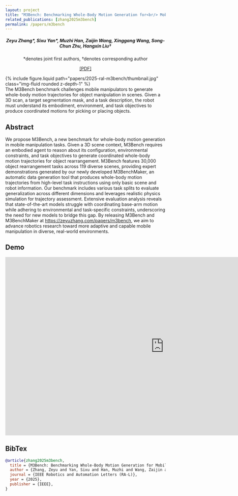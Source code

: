 ```yaml
---
layout: project
title: "M3Bench: Benchmarking Whole-Body Motion Generation for<br/> Mobile Manipulation in 3D Scenes"
related_publications: [zhang2025m3bench]
permalink: /papers/m3bench
---
```


<h5 style="text-align: center;">
Zeyu Zhang*, Sixu Yan*, Muzhi Han, Zaijin Wang, Xinggang Wang, Song-Chun Zhu, Hangxin Liu†
</h5>
<p style="text-align: center;">
*denotes joint first authors, †denotes corresponding author
</p>
<p style="text-align: center;">
<a href="https://arxiv.org/pdf/2410.06678" target="_blank">[PDF]</a>
</p>

<div class="row mt-3">
    <div class="col-sm">
        {% include figure.liquid path="papers/2025-ral-m3bench/thumbnail.jpg" class="img-fluid rounded z-depth-1" %}
    </div>
</div>
<div class="caption">
    The M3Bench benchmark challenges mobile manipulators to generate whole-body motion trajectories for object manipulation in scenes. Given a 3D scan, a target segmentation mask, and a task description, the robot must understand its embodiment, environment, and task objectives to produce coordinated motions for picking or placing objects.
</div>

## Abstract

We propose M3Bench, a new benchmark for whole-body motion generation in mobile manipulation tasks. Given a 3D scene context, M3Bench requires an embodied agent to reason about its configuration, environmental constraints, and task objectives to generate coordinated whole-body motion trajectories for object rearrangement. M3Bench features 30,000 object rearrangement tasks across 119 diverse scenes, providing expert demonstrations generated by our newly developed M3BenchMaker, an automatic data generation tool that produces whole-body motion trajectories from high-level task instructions using only basic scene and robot information. Our benchmark includes various task splits to evaluate generalization across different dimensions and leverages realistic physics simulation for trajectory assessment. Extensive evaluation analysis reveals that state-of-the-art models struggle with coordinating base-arm motion while adhering to environmental and task-specific constraints, underscoring the need for new models to bridge this gap. By releasing M3Bench and M3BenchMaker at https://zeyuzhang.com/papers/m3bench, we aim to advance robotics research toward more adaptive and capable mobile manipulation in diverse, real-world environments.

## Demo

<iframe width="996" height="560" src="https://www.youtube.com/embed/TwJQnRm663M" title="M3Bench: Benchmarking Whole-body Motion Generation for Mobile Manipulation in 3D Scenes" frameborder="0" allow="accelerometer; autoplay; clipboard-write; encrypted-media; gyroscope; picture-in-picture; web-share" referrerpolicy="strict-origin-when-cross-origin" allowfullscreen></iframe><br/>

## BibTex

```bibtex
@article{zhang2025m3bench,
  title = {M3Bench: Benchmarking Whole-Body Motion Generation for Mobile Manipulation in 3D Scenes},
  author = {Zhang, Zeyu and Yan, Sixu and Han, Muzhi and Wang, Zaijin and Wang, Xinggang and Zhu, Song-Chun and Liu, Hangxin},
  journal = {IEEE Robotics and Automation Letters (RA-L)},
  year = {2025},
  publisher = {IEEE},
}
```
